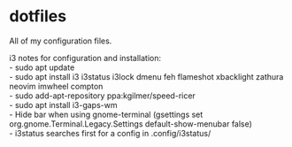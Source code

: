 # dotfiles
All of my configuration files.

i3 notes for configuration and installation:  
	- sudo apt update  
	- sudo apt install i3 i3status i3lock dmenu feh flameshot xbacklight zathura neovim imwheel compton  
	- sudo add-apt-repository ppa:kgilmer/speed-ricer  
	- sudo apt install i3-gaps-wm  
	- Hide bar when using gnome-terminal (gsettings set org.gnome.Terminal.Legacy.Settings default-show-menubar false)  
	- i3status searches first for a config in .config/i3status/  
